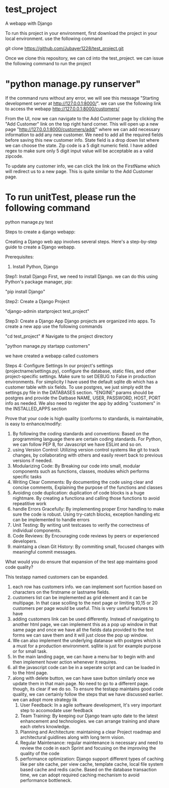 # test_project
A webapp with Django

To run this project in your environment, first download the project in your local environment. use the following command

git clone https://github.com/Jubayer1228/test_project.git

Once we clone this repository, we can cd into the test_project.  we can issue the following command to run the project

# "python manage.py runserver"
If the command runs without any error, we will see this message "Starting development server at http://127.0.0.1:8000/". we can use the following link to access the webapp
http://127.0.0.1:8000/customers/

From the UI, now we can navigate to the Add Customer page by clicking the "Add Customer" link on the top right hand corner. This will open up a new page
"http://127.0.0.1:8000/customers/add/" where we can add necessary information to add any new customer.
We need to add all the required fields before saving this new customer info. State field is a drop down list where we can choose the state. Zip code is a 5 digit numeric field. I have added regex to make sure only 5 digit input value will be acceptable as a valid zipcode.

To update any customer info, we can click the link on the FirstName which will redirect us to a new page. This is quite similar to the Add Customer page. 


# To run unitTest, please run the following command

python manage.py test


Steps to create a django webapp:

Creating a Django web app involves several steps. Here's a step-by-step guide to create a Django webapp.

Prerequisites:
1. Install Python, Django

Step1: Install Django
First, we need to install Django. we can do this using Python's package manager, pip:

"pip install Django"

Step2: Create a Django Project

"django-admin startproject test_project"

Step3: Create a Django App
Django projects are organized into apps. To create a new app use the following commands

"cd test_project"  # Navigate to the project directory

"python manage.py startapp customers"

we have created a webapp called customers 

Steps 4: Configure Settings
In our project's settings (projectname/settings.py), configure the database, static files, and other project-specific settings. Make sure to set DEBUG to False in production environments. For simplicity I have used the default sqlite db which has a customer table with six fields. To use postgres, we just simply edit the settings.py file in the DATABASES section. "ENGINE" params should be postgres and provide the Datbase NAME, USER, PASSWORD, HOST, PORT info as needed. We also need to register the app by adding "customers" in the INSTALLED_APPS section






Prove that your code is high quality (conforms to standards, is maintainable, is easy to enhance/modify:


1. By following the coding standards and conventions:
   Based on the programmimg language there are certain coding standards. For Python, we can follow PEP 8, for 
   Javascript we have ESLint and so on.
2. using Version Control:
   Utilizing version control systems like git to track changes, by collaborating with others and easily revert back 
   to previous versions if needed.
3. Modularizing Code:
   By Breaking our code into small, modular components such as functions, classes, modules which performs specific 
   tasks
4. Writing Clear Comments:
   By documenting the code using clear and concise comments, Explaining the purpose of the functions and classes
5. Avoiding code duplication:
   duplication of code blocks is a huge nightmare. By creating a functiona and calling those functions to avoid 
   repeatitive work
6. handle Errors Gracefully:
   By implementing proper Error handling to make sure the code is robust. Using try-catch blocks, exception handling 
   etc can be implemented to handle errors
7. Unit Testing:
   By writing unit testcases to verify the correctness of individual components.
8. Code Reviews:
   By Encouraging code reviews by peers or experienced developers.
9. maintaing a clean Git History:
    By commiting small, focused changes with meaningful commit messages.



What would you do ensure that expansion of the test app maintains good code quality?

This testapp named customers can be expanded.
1. each row has customers info. we can implement sort fucntion based on characters on the firstname or lastname fields.
2. customers list can be implemented as grid element and it can be multipage. In that case scolling to the next page or 
   limiting 10,15 or 20 customers per page would be useful. This is very useful features to have
3. adding customers link can be used differently. Instead of navigating to another html page, we can implement this as a pop 
   up window in that same page and once we have all the fields data provided to the text forms we can save them and it will 
   just close the pop up window.
4. We can also implement the underlying datanase with postgres which is a must for a production environment. sqllite is just 
   for example purpose or for small task.
5. In the main landing page, we can have a menu bar to begin with and then implement hover action whenever it requires.
6. all the javascript code can be in a seperate script and can be loaded in to the html page.
7. along with delete button, we can have save button similarly once we update them in that main page. No need to go to a 
   different page. though, its clear if we do so.
To ensure the testapp maintains good code quality, we can certainly follow the steps that we have discussed earlier.
we can adopt more strategy lik
   1. User Feedback: In a agile software development, It's very important step to accomodate user feedback
   2. Team Training: By keeping our Django team upto date to the latest enhancement and technologies. we can arrange 
      training and share each otehrs knowledge.
   3. Planning and Architecture: maintaining a clear Project roadmap and architectural guidlines along with long term vision.
   4. Regular Maintenance: regular maintenance is necessary and need to review the code in each Sprint and focusing on the 
      improving the quality of the code
   5. performance optimization: Django support different types of caching like per site cache, per view cache, template 
      cache, local file system based cache and redis cache. Based on the database transaction time, we can adopt required 
      caching mechanism to avoid performance bottleneck.
